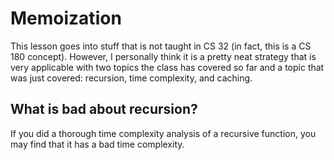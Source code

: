 # Memoization
This lesson goes into stuff that is not taught in CS 32 (in fact, this is a CS 180 concept). However, I personally think it is a pretty neat strategy that is very applicable with two topics the class has covered so far and a topic that was just covered: recursion, time complexity, and caching.

## What is bad about recursion?
If you did a thorough time complexity analysis of a recursive function, you may find that it has a bad time complexity.